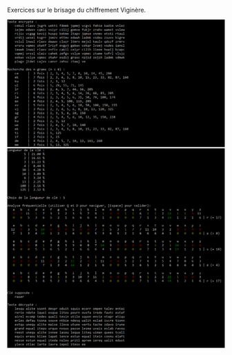 Exercices sur le brisage du chiffrement Viginère.

![Application](https://github.com/lowlighter/uqac/blob/master/cybersecurity/2/demo1.png)
![Application](https://github.com/lowlighter/uqac/blob/master/cybersecurity/2/demo2.png)
